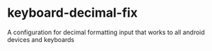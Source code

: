 # keyboard-decimal-fix
A configuration for decimal formatting input that works to all android devices and keyboards
